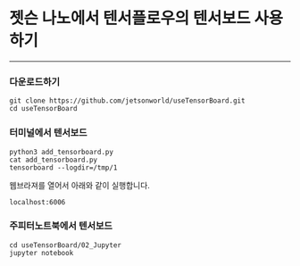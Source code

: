 # 젯슨 나노에서 텐서플로우의 텐서보드 사용하기
***

### 다운로드하기
```
git clone https://github.com/jetsonworld/useTensorBoard.git
cd useTensorBoard
```

### 터미널에서 텐서보드
```
python3 add_tensorboard.py
cat add_tensorboard.py
tensorboard --logdir=/tmp/1
```

웹브라져를 열어서 아래와 같이 실행합니다.
```
localhost:6006
```


### 주피터노트북에서 텐서보드
```
cd useTensorBoard/02_Jupyter
jupyter notebook
```
